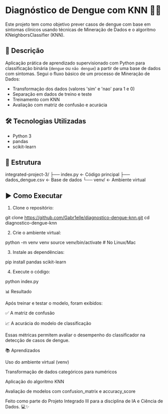 # Diagnóstico de Dengue com KNN 🦟🧠

Este projeto tem como objetivo prever casos de dengue com base em sintomas clínicos usando técnicas de Mineração de Dados e o algoritmo KNeighborsClassifier (KNN).

## 📌 Descrição

Aplicação prática de aprendizado supervisionado com Python para classificação binária (`dengue` ou `não dengue`) a partir de uma base de dados com sintomas. Segui o fluxo básico de um processo de Mineração de Dados:

- Transformação dos dados (valores 'sim' e 'nao' para 1 e 0)
- Separação em dados de treino e teste
- Treinamento com KNN
- Avaliação com matriz de confusão e acurácia

## 🛠 Tecnologias Utilizadas

- Python 3
- pandas
- scikit-learn

## 📂 Estrutura

integrated-project-3/
├── index.py ← Código principal
├── dados_dengue.csv ← Base de dados
└── venv/ ← Ambiente virtual


## ▶️ Como Executar

1. Clone o repositório:
   
git clone https://github.com/Gabr1elle/diagnostico-dengue-knn.git
cd diagnostico-dengue-knn

2. Crie o ambiente virtual:
   
python -m venv venv
source venv/bin/activate  # No Linux/Mac

3. Instale as dependências:

pip install pandas scikit-learn

4. Execute o código:

python index.py

📊 Resultado

Após treinar e testar o modelo, foram exibidos:

✅ A matriz de confusão

📈 A acurácia do modelo de classificação

Essas métricas permitem avaliar o desempenho do classificador na detecção de casos de dengue.

📚 Aprendizados

Uso do ambiente virtual (venv)

Transformação de dados categóricos para numéricos

Aplicação do algoritmo KNN

Avaliação de modelos com confusion_matrix e accuracy_score

Feito como parte do Projeto Integrado III para a disciplina de IA e Ciência de Dados. 💻✨
